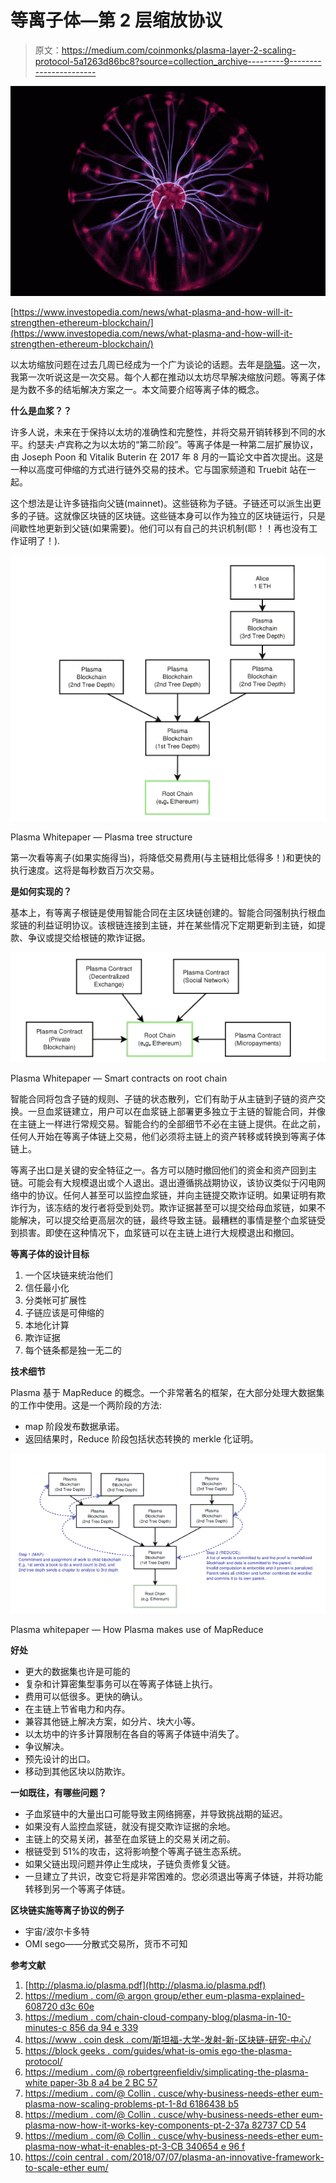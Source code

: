 # 等离子体—第 2 层缩放协议

> 原文：<https://medium.com/coinmonks/plasma-layer-2-scaling-protocol-5a1263d86bc8?source=collection_archive---------9----------------------->

![](img/5d6670a923a37734549ef89bb232b555.png)

[https://www.investopedia.com/news/what-plasma-and-how-will-it-strengthen-ethereum-blockchain/](https://www.investopedia.com/news/what-plasma-and-how-will-it-strengthen-ethereum-blockchain/)

以太坊缩放问题在过去几周已经成为一个广为谈论的话题。去年是[隐猫](https://www.coindesk.com/cat-fight-ethereum-users-clash-cryptokitties-congestion/)。这一次，我第一次听说这是一次交易。每个人都在推动以太坊尽早解决缩放问题。等离子体是为数不多的结垢解决方案之一。本文简要介绍等离子体的概念。

**什么是血浆？？**

许多人说，未来在于保持以太坊的准确性和完整性，并将交易开销转移到不同的水平。约瑟夫·卢宾称之为以太坊的“第二阶段”。等离子体是一种第二层扩展协议，由 Joseph Poon 和 Vitalik Buterin 在 2017 年 8 月的一篇论文中首次提出。这是一种以高度可伸缩的方式进行链外交易的技术。它与国家频道和 Truebit 站在一起。

这个想法是让许多链指向父链(mainnet)。这些链称为子链。子链还可以派生出更多的子链。这就像区块链的区块链。这些链本身可以作为独立的区块链运行，只是间歇性地更新到父链(如果需要)。他们可以有自己的共识机制(耶！！再也没有工作证明了！).

![](img/88f6fb4190784069ff5ce83c57bc5d3d.png)

Plasma Whitepaper — Plasma tree structure

第一次看等离子(如果实施得当)，将降低交易费用(与主链相比低得多！)和更快的执行速度。这将是每秒数百万次交易。

**是如何实现的？**

基本上，有等离子根链是使用智能合同在主区块链创建的。智能合同强制执行根血浆链的利益证明协议。该根链连接到主链，并在某些情况下定期更新到主链，如提款、争议或提交给根链的欺诈证据。

![](img/4a45ac6eac90661fb2b6e80bec326c21.png)

Plasma Whitepaper — Smart contracts on root chain

智能合同将包含子链的规则、子链的状态散列，它们有助于从主链到子链的资产交换。一旦血浆链建立，用户可以在血浆链上部署更多独立于主链的智能合同，并像在主链上一样进行常规交易。智能合约的全部细节不必在主链上提供。在此之前，任何人开始在等离子体链上交易，他们必须将主链上的资产转移或转换到等离子体链上。

等离子出口是关键的安全特征之一。各方可以随时撤回他们的资金和资产回到主链。可能会有大规模退出或个人退出。退出遵循挑战期协议，该协议类似于闪电网络中的协议。任何人甚至可以监控血浆链，并向主链提交欺诈证明。如果证明有欺诈行为，该冻结的发行者将受到处罚。欺诈证据甚至可以提交给母血浆链，如果不能解决，可以提交给更高层次的链，最终导致主链。最糟糕的事情是整个血浆链受到损害。即使在这种情况下，血浆链可以在主链上进行大规模退出和撤回。

**等离子体的设计目标**

1.  一个区块链来统治他们
2.  信任最小化
3.  分类帐可扩展性
4.  子链应该是可伸缩的
5.  本地化计算
6.  欺诈证据
7.  每个链条都是独一无二的

**技术细节**

Plasma 基于 MapReduce 的概念。一个非常著名的框架，在大部分处理大数据集的工作中使用。这是一个两阶段的方法:

*   map 阶段发布数据承诺。
*   返回结果时，Reduce 阶段包括状态转换的 merkle 化证明。

![](img/a266326f80957be9cd1cfd606a898551.png)

Plasma whitepaper — How Plasma makes use of MapReduce

**好处**

*   更大的数据集也许是可能的
*   复杂和计算密集型事务可以在等离子体链上执行。
*   费用可以低很多。更快的确认。
*   在主链上节省电力和内存。
*   兼容其他链上解决方案，如分片、块大小等。
*   以太坊中的许多计算限制在各自的等离子体链中消失了。
*   争议解决。
*   预先设计的出口。
*   移动到其他区块以防欺诈。

**一如既往，有哪些问题？**

*   子血浆链中的大量出口可能导致主网络拥塞，并导致挑战期的延迟。
*   如果没有人监控血浆链，就没有提交欺诈证据的余地。
*   主链上的交易关闭，甚至在血浆链上的交易关闭之前。
*   根链受到 51%的攻击，这将影响整个等离子链生态系统。
*   如果父链出现问题并停止生成块，子链负责修复父链。
*   一旦建立了共识，改变它将是非常困难的。您必须退出等离子体链，并将功能转移到另一个等离子体链。

**区块链实施等离子协议的例子**

*   宇宙/波尔卡多特
*   OMI sego——分散式交易所，货币不可知

**参考文献**

1.  [http://plasma.io/plasma.pdf](http://plasma.io/plasma.pdf)
2.  [https://medium . com/@ argon group/ether eum-plasma-explained-608720 d3c 60e](/@argongroup/ethereum-plasma-explained-608720d3c60e)
3.  [https://medium . com/chain-cloud-company-blog/plasma-in-10-minutes-c 856 da 94 e 339](/chain-cloud-company-blog/plasma-in-10-minutes-c856da94e339)
4.  [https://www . coin desk . com/斯坦福-大学-发射-新-区块链-研究-中心/](https://www.coindesk.com/stanford-university-launches-new-blockchain-research-center/)
5.  [https://block geeks . com/guides/what-is-omis ego-the-plasma-protocol/](https://blockgeeks.com/guides/what-is-omisego-the-plasma-protocol/)
6.  [https://medium . com/@ robertgreenfieldiv/simplicating-the-plasma-white paper-3b 8 a4 be 2 BC 57](/@robertgreenfieldiv/simplifying-the-plasma-whitepaper-3b8a4be2bc57)
7.  [https://medium . com/@ Collin . cusce/why-business-needs-ether eum-plasma-now-scaling-problems-pt-1-8d 6186438 b5](/@collin.cusce/why-business-needs-ethereum-plasma-now-scaling-problems-pt-1-8d6186438b5)
8.  [https://medium . com/@ Collin . cusce/why-business-needs-ether eum-plasma-now-how-it-works-key-components-pt-2-37a 82737 CD 54](/@collin.cusce/why-business-needs-ethereum-plasma-now-how-it-works-key-components-pt-2-37a82737cd54)
9.  [https://medium . com/@ Collin . cusce/why-business-needs-ether eum-plasma-now-what-it-enables-pt-3-CB 340654 e 96 f](/@collin.cusce/why-business-needs-ethereum-plasma-now-what-it-enables-pt-3-cb340654e96f)
10.  [https://coin central . com/2018/07/07/plasma-an-innovative-framework-to-scale-ether eum/](https://coincentral.com/2018/07/07/plasma-an-innovative-framework-to-scale-ethereum/)